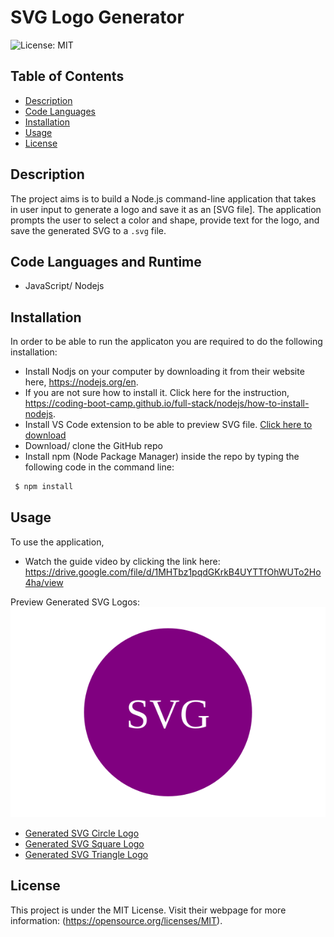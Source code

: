 # SVG Logo Generator
 ![License: MIT](https://img.shields.io/badge/License-MIT-yellow.svg)

## Table of Contents

- [Description](#description)
- [Code Languages](#code-languages-and-runtime)
- [Installation](#installation)
- [Usage](#usage)
- [License](#license)

## Description

The project aims is to build a Node.js command-line application that takes in user input to generate a logo and save it as an [SVG file]. The application prompts the user to select a color and shape, provide text for the logo, and save the generated SVG to a `.svg` file.


## Code Languages and Runtime

- JavaScript/ Nodejs


## Installation

In order to be able to run the applicaton you are required to do the following installation:

- Install Nodjs on your computer by downloading it from their website here, https://nodejs.org/en.
- If you are not sure how to install it. Click here for the instruction, https://coding-boot-camp.github.io/full-stack/nodejs/how-to-install-nodejs.
- Install VS Code extension to be able to preview SVG file. [Click here to download](https://marketplace.visualstudio.com/items?itemName=jock.svg)
- Download/ clone the GitHub repo 
- Install npm (Node Package Manager) inside the repo by typing the following code in the command line:
```bash
 $ npm install
 ```


## Usage

To use the application,
- Watch the guide video by clicking the link here: https://drive.google.com/file/d/1MHTbz1pqdGKrkB4UYTTfOhWUTo2Ho4ha/view


Preview Generated SVG Logos:
![Generated SVG Logo](./examples/logo.svg)
* [Generated SVG Circle Logo](./examples/circle-logo.svg)
* [Generated SVG Square Logo](./examples/square-logo.svg)
* [Generated SVG Triangle Logo](./examples/triangle-logo.svg)


## License

This project is under the MIT License. Visit their webpage for more information: (https://opensource.org/licenses/MIT).


